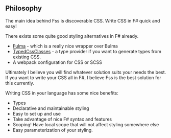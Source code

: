 ## Philosophy

The main idea behind Fss is discoverable CSS.
Write CSS in F# quick and easy!

There exists some quite good styling alternatives in F# already.

- [Fulma](https://fulma.github.io/Fulma/) - which is a really nice wrapper over Bulma
- [TypedCssClasses](https://github.com/zanaptak/TypedCssClasses) - a type provider if you want to generate types from existing CSS.
- A webpack configuration for CSS or SCSS

Ultimately I believe you will find whatever solution suits your needs the best.
If you want to write your CSS all in F#, I believe Fss is the best solution for this currently.

Writing CSS in your language has some nice benefits:
- Types
- Declarative and maintainable styling
- Easy to set up and use
- Take advantage of nice F# syntax and features
- Scoping! Have local scope that will not affect styling somewhere else
- Easy parameterization of your styling.